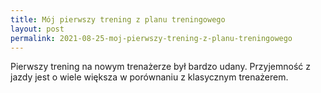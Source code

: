 ```yaml
---
title: Mój pierwszy trening z planu treningowego
layout: post
permalink: 2021-08-25-moj-pierwszy-trening-z-planu-treningowego
---
```


Pierwszy trening na nowym trenażerze był bardzo udany. Przyjemność z jazdy jest o wiele większa w porównaniu z klasycznym trenażerem.
